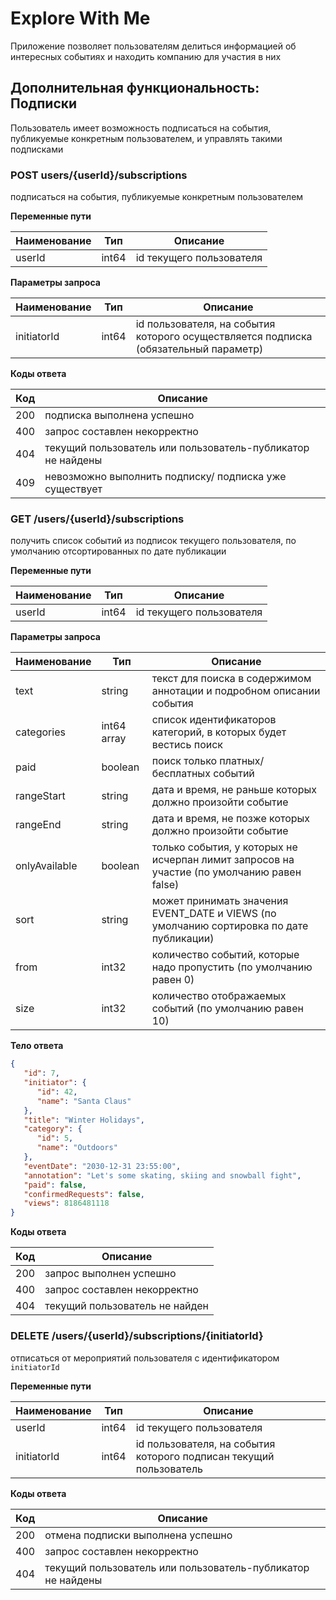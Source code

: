 # Explore With Me

Приложение позволяет пользователям делиться информацией об интересных 
событиях и находить компанию для участия в них

## Дополнительная функциональность: Подписки

Пользователь имеет возможность подписаться на события, публикуемые 
конкретным пользователем, и управлять такими подписками

### POST users/{userId}/subscriptions

подписаться на события, публикуемые конкретным пользователем

**Переменные пути**

| Наименование | Тип   | Описание                 |
|--------------|-------|--------------------------|
| userId       | int64 | id текущего пользователя |

**Параметры запроса**

| Наименование | Тип   | Описание                                                                             |
|--------------|-------|--------------------------------------------------------------------------------------|
| initiatorId  | int64 | id пользователя, на события которого осуществляется подписка (обязательный параметр) |

**Коды ответа**

| Код | Описание                                                    |
|-----|-------------------------------------------------------------|
| 200 | подписка выполнена успешно                                  |
| 400 | запрос составлен некорректно                                |
| 404 | текущий пользователь или пользователь-публикатор не найдены | 
| 409 | невозможно выполнить подписку/ подписка уже существует      |

### GET /users/{userId}/subscriptions

получить список событий из подписок текущего пользователя, по умолчанию
отсортированных по дате публикации

**Переменные пути**

| Наименование | Тип   | Описание                 |
|--------------|-------|--------------------------|
| userId       | int64 | id текущего пользователя |

**Параметры запроса**

| Наименование  | Тип         | Описание                                                                                   |
|---------------|-------------|--------------------------------------------------------------------------------------------|
| text          | string      | текст для поиска в содержимом аннотации и подробном описании события                       |
| categories    | int64 array | список идентификаторов категорий, в которых будет вестись поиск                            |
| paid          | boolean     | поиск только платных/ бесплатных событий                                                   |
| rangeStart    | string      | дата и время, не раньше которых должно произойти событие                                   |
| rangeEnd      | string      | дата и время, не позже которых должно произойти событие                                    |
| onlyAvailable | boolean     | только события, у которых не исчерпан лимит запросов на участие (по умолчанию равен false) |
| sort          | string      | может принимать значения EVENT_DATE и VIEWS (по умолчанию сортировка по дате публикации)   |
| from          | int32       | количество событий, которые надо пропустить (по умолчанию равен 0)                         |
| size          | int32       | количество отображаемых событий (по умолчанию равен 10)                                    |

**Тело ответа**

```json
{
   "id": 7,
   "initiator": {
      "id": 42,
      "name": "Santa Claus"
   },
   "title": "Winter Holidays",
   "category": {
      "id": 5,    
      "name": "Outdoors"
   },
   "eventDate": "2030-12-31 23:55:00",
   "annotation": "Let's some skating, skiing and snowball fight",
   "paid": false,
   "confirmedRequests": false,
   "views": 8186481118
}
```

**Коды ответа**

| Код | Описание                       |
|-----|--------------------------------|
| 200 | запрос выполнен успешно        |
| 400 | запрос составлен некорректно   |
| 404 | текущий пользователь не найден | 

### DELETE /users/{userId}/subscriptions/{initiatorId}

отписаться от мероприятий пользователя с идентификатором `initiatorId`

**Переменные пути**

| Наименование | Тип   | Описание                                                           |
|--------------|-------|--------------------------------------------------------------------|
| userId       | int64 | id текущего пользователя                                           |
| initiatorId  | int64 | id пользователя, на события которого подписан текущий пользователь |

**Коды ответа**

| Код | Описание                                                    |
|-----|-------------------------------------------------------------|
| 200 | отмена подписки выполнена успешно                           |
| 400 | запрос составлен некорректно                                |
| 404 | текущий пользователь или пользователь-публикатор не найдены | 
